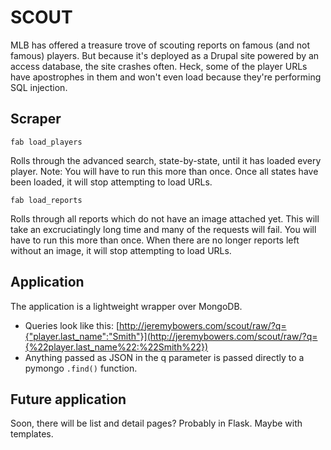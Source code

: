 # SCOUT

MLB has offered a treasure trove of scouting reports on famous (and not famous) players. But because it's deployed as a Drupal site powered by an access database, the site crashes often. Heck, some of the player URLs have apostrophes in them and won't even load because they're performing SQL injection.

## Scraper

```
fab load_players
```

Rolls through the advanced search, state-by-state, until it has loaded every player. Note: You will have to run this more than once. Once all states have been loaded, it will stop attempting to load URLs.

```
fab load_reports
```

Rolls through all reports which do not have an image attached yet. This will take an excruciatingly long time and many of the requests will fail. You will have to run this more than once. When there are no longer reports left without an image, it will stop attempting to load URLs.

## Application

The application is a lightweight wrapper over MongoDB.

* Queries look like this: [http://jeremybowers.com/scout/raw/?q={"player.last_name":"Smith"}](http://jeremybowers.com/scout/raw/?q={%22player.last_name%22:%22Smith%22})
* Anything passed as JSON in the q parameter is passed directly to a pymongo `.find()` function.

## Future application

Soon, there will be list and detail pages? Probably in Flask. Maybe with templates.